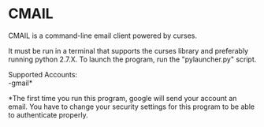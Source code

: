 CMAIL
=====

CMAIL is a command-line email client powered by curses.

It must be run in a terminal that supports the curses library and preferably running python 2.7.X. To launch the program, run the "pylauncher.py" script.

Supported Accounts:<br>
-gmail*

*The first time you run this program, google will send your account an email. You have to change your security settings for this program to be able to authenticate properly.
